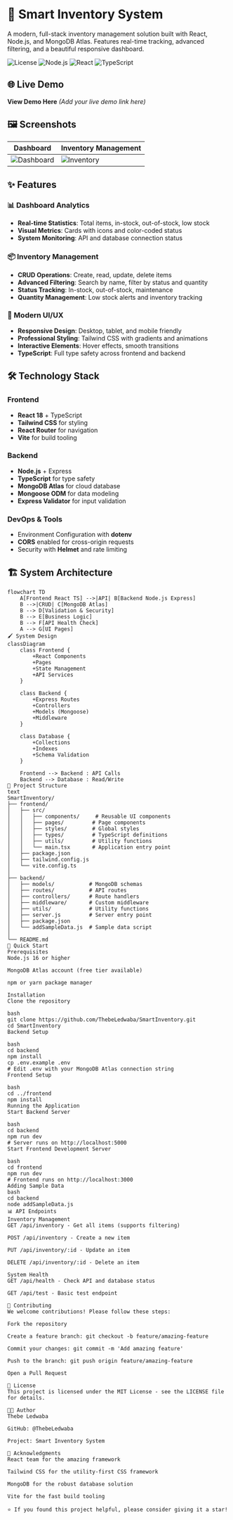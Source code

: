 
# 🚀 Smart Inventory System

A modern, full-stack inventory management solution built with React, Node.js, and MongoDB Atlas. Features real-time tracking, advanced filtering, and a beautiful responsive dashboard.

![License](https://img.shields.io/badge/license-MIT-blue.svg)
![Node.js](https://img.shields.io/badge/Node.js-18+-green.svg)
![React](https://img.shields.io/badge/React-18-blue.svg)
![TypeScript](https://img.shields.io/badge/TypeScript-Full%20Support-blue.svg)

## 🌐 Live Demo
**View Demo Here** *(Add your live demo link here)*

## 🖼️ Screenshots
| Dashboard | Inventory Management |
|-----------|---------------------|
| ![Dashboard](https://via.placeholder.com/400x250?text=Dashboard+Preview) | ![Inventory](https://via.placeholder.com/400x250?text=Inventory+Preview) |

## ✨ Features

### 📊 Dashboard Analytics
- **Real-time Statistics**: Total items, in-stock, out-of-stock, low stock
- **Visual Metrics**: Cards with icons and color-coded status
- **System Monitoring**: API and database connection status

### 📦 Inventory Management
- **CRUD Operations**: Create, read, update, delete items
- **Advanced Filtering**: Search by name, filter by status and quantity
- **Status Tracking**: In-stock, out-of-stock, maintenance
- **Quantity Management**: Low stock alerts and inventory tracking

### 🎨 Modern UI/UX
- **Responsive Design**: Desktop, tablet, and mobile friendly
- **Professional Styling**: Tailwind CSS with gradients and animations
- **Interactive Elements**: Hover effects, smooth transitions
- **TypeScript**: Full type safety across frontend and backend

## 🛠 Technology Stack

### Frontend
- **React 18** + TypeScript
- **Tailwind CSS** for styling
- **React Router** for navigation
- **Vite** for build tooling

### Backend
- **Node.js** + Express
- **TypeScript** for type safety
- **MongoDB Atlas** for cloud database
- **Mongoose ODM** for data modeling
- **Express Validator** for input validation

### DevOps & Tools
- Environment Configuration with **dotenv**
- **CORS** enabled for cross-origin requests
- Security with **Helmet** and rate limiting

## 🏗 System Architecture

```mermaid
flowchart TD
    A[Frontend React TS] -->|API| B[Backend Node.js Express]
    B -->|CRUD| C[MongoDB Atlas]
    B --> D[Validation & Security]
    B --> E[Business Logic]
    B --> F[API Health Check]
    A --> G[UI Pages]
🖌 System Design
classDiagram
    class Frontend {
        +React Components
        +Pages
        +State Management
        +API Services
    }

    class Backend {
        +Express Routes
        +Controllers
        +Models (Mongoose)
        +Middleware
    }

    class Database {
        +Collections
        +Indexes
        +Schema Validation
    }

    Frontend --> Backend : API Calls
    Backend --> Database : Read/Write
📁 Project Structure
text
SmartInventory/
├── frontend/
│   ├── src/
│   │   ├── components/     # Reusable UI components
│   │   ├── pages/         # Page components
│   │   ├── styles/        # Global styles
│   │   ├── types/         # TypeScript definitions
│   │   ├── utils/         # Utility functions
│   │   └── main.tsx       # Application entry point
│   ├── package.json
│   ├── tailwind.config.js
│   └── vite.config.ts
│
├── backend/
│   ├── models/           # MongoDB schemas
│   ├── routes/           # API routes
│   ├── controllers/      # Route handlers
│   ├── middleware/       # Custom middleware
│   ├── utils/            # Utility functions
│   ├── server.js         # Server entry point
│   ├── package.json
│   └── addSampleData.js  # Sample data script
│
└── README.md
🚀 Quick Start
Prerequisites
Node.js 16 or higher

MongoDB Atlas account (free tier available)

npm or yarn package manager

Installation
Clone the repository

bash
git clone https://github.com/ThebeLedwaba/SmartInventory.git
cd SmartInventory
Backend Setup

bash
cd backend
npm install
cp .env.example .env
# Edit .env with your MongoDB Atlas connection string
Frontend Setup

bash
cd ../frontend
npm install
Running the Application
Start Backend Server

bash
cd backend
npm run dev
# Server runs on http://localhost:5000
Start Frontend Development Server

bash
cd frontend
npm run dev
# Frontend runs on http://localhost:3000
Adding Sample Data
bash
cd backend
node addSampleData.js
📊 API Endpoints
Inventory Management
GET /api/inventory - Get all items (supports filtering)

POST /api/inventory - Create a new item

PUT /api/inventory/:id - Update an item

DELETE /api/inventory/:id - Delete an item

System Health
GET /api/health - Check API and database status

GET /api/test - Basic test endpoint

🤝 Contributing
We welcome contributions! Please follow these steps:

Fork the repository

Create a feature branch: git checkout -b feature/amazing-feature

Commit your changes: git commit -m 'Add amazing feature'

Push to the branch: git push origin feature/amazing-feature

Open a Pull Request

📝 License
This project is licensed under the MIT License - see the LICENSE file for details.

👨‍💻 Author
Thebe Ledwaba

GitHub: @ThebeLedwaba

Project: Smart Inventory System

🙏 Acknowledgments
React team for the amazing framework

Tailwind CSS for the utility-first CSS framework

MongoDB for the robust database solution

Vite for the fast build tooling

⭐ If you found this project helpful, please consider giving it a star!
